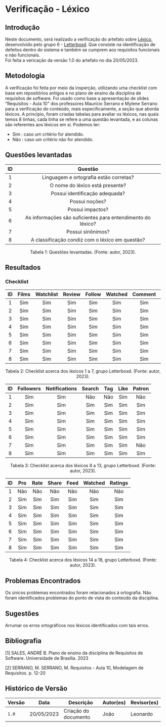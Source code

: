 # Verificação - Léxico

## Introdução

Neste documento, será realizado a verificação do artefato sobre [Léxico](https://github.com/Requisitos-de-Software/2023.1-Letterboxd/blob/master/docs/Modelagem/lexicos.md), desenvolvido pelo grupo 6 - [Letterboxd](https://github.com/Requisitos-de-Software/2023.1-Letterboxd/tree/master).
Que consiste na identificação de defeitos dentro do sistema e também se cumprem aos requisitos funcionais e não funcionais.
<br> Foi feita a vericação da versão 1.0 do artefato no dia 20/05/2023.

## Metodologia
A verificação foi feita por meio da insperção, utilizando uma checklist com base em repositórios antigos e no plano de ensino da disciplina de requisitos de software. Foi usado como base a apresentação de slides "Requisitos - Aula 10" dos professores Maurício Serrano e Mylene Serrano para a verificação do conteúdo, mais especificamente, a seção que aborda léxicos. A principio, foram criadas tabelas para avaliar os léxicos, nas quais temos 8 linhas, cada linha se refere a uma questão levantada, e as colunas
são referentes aos léxicos em si. Podemos ter:

   - Sim : caso um critério for atendido.
   - Não : caso um critério não for atendido.


## Questões levantadas

| ID  |                           Questão                           |
| :-: | :---------------------------------------------------------: |
|  1  |           Linguagem e ortografia estão corretas?            |
|  2  |               O nome do léxico está presente?               |
|  3  |               Possui identificação adequada?                |
|  4  |                       Possui noções?                        |
|  5  |                     Possui impactos?                        |
|  6  | As informações são suficientes para entendimento do léxico? |
|  7  |                      Possui sinônimos?                      |
|  8  | A classificação condiz com o léxico em questão?             |

<p style="text-align: center">
Tabela 1: Questões levantadas. (Fonte: autor, 2023).
</p>

## Resultados

### Checklist

| ID  | Films   | Watchlist | Review | Follow | Watched | Comment | List |
| :-: | :-----: | :------: | :--: | :-------: | :---: | :-----: | :-: |
|  1  |   Sim    |    Sim    |  Sim  |    Sim     |  Sim   |   Sim    | Sim  |
|  2  |   Sim    |    Sim    |  Sim  |    Sim     |  Sim   |   Sim    | Sim  |
|  3  |   Sim    |    Sim    |  Sim  |    Sim     |  Sim   |   Sim    | Sim  |
|  4  |   Sim    |    Sim    |  Sim  |    Sim     |  Sim   |   Sim    | Sim  |
|  5  |   Sim    |    Sim    |  Sim  |    Sim     |  Sim   |   Sim    | Sim  |
|  6  |   Sim    |    Sim    |  Sim  |    Sim     |  Sim   |   Sim    | Sim  |
|  7  |   Sim    |    Sim    |  Sim  |    Sim     |  Sim   |   Sim    | Sim  |
|  8  |   Sim    |    Sim    |  Sim  |    Sim     |  Sim   |   Sim    | Sim  |   

<div style="text-align: center">
<p>
Tabela 2: Checklist acerca dos léxicos 1 a 7, grupo Letterboxd. (Fonte: autor, 2023).
</p>
</div>

| ID  | Followers | Notifications | Search | Tag | Like | Patron | 
| :-: | :-----: | :------: | :-------: | :-------: | :------: | :-----: |
|  1  |   Sim    |    Sim    |  Não  |    Não     |  Sim   |   Não    | 
|  2  |   Sim    |    Sim    |  Sim  |    Sim     |  Sim   |   Sim    | 
|  3  |   Sim    |    Sim    |  Sim  |    Sim     |  Sim   |   Sim    | 
|  4  |   Sim    |    Sim    |  Sim  |    Sim     |  Sim   |   Sim    | 
|  5  |   Sim    |    Sim    |  Sim  |    Sim     |  Sim   |   Sim    | 
|  6  |   Sim    |    Sim    |  Sim  |    Sim     |  Sim   |   Sim    | 
|  7  |   Sim    |    Sim    |  Sim  |    Sim     |  Sim   |   Não    | 
|  8  |   Sim    |    Sim    |  Sim  |    Sim     |  Sim   |   Sim    | 

<div style="text-align: center">
<p>
Tabela 3: Checklist acerca dos léxicos 8 a 13, grupo Letterboxd. (Fonte: autor, 2023).
</p>
</div>

| ID  | Pro   | Rate | Share | Feed | Watched | Ratings | 
| :-: | :-----: | :------: | :--: | :-------: | :---: | :-----: | 
|  1  |   Não    |    Não    |  Não  |    Não     |  Não   |   Não    | 
|  2  |   Sim    |    Sim    |  Sim  |    Sim     |  Sim   |   Sim    | 
|  3  |   Sim    |    Sim    |  Sim  |    Sim     |  Sim   |   Sim    | 
|  4  |   Sim    |    Sim    |  Sim  |    Sim     |  Sim   |   Sim    | 
|  5  |   Sim    |    Sim    |  Sim  |    Sim     |  Sim   |   Sim    | 
|  6  |   Sim    |    Sim    |  Sim  |    Sim     |  Sim   |   Sim    | 
|  7  |   Sim    |    Sim    |  Sim  |    Sim     |  Sim   |   Sim    | 
|  8  |   Sim    |    Sim    |  Sim  |    Sim     |  Sim   |   Sim    |   

<div style="text-align: center">
<p>
Tabela 4: Checklist acerca dos léxicos 14 a 18, grupo Letterboxd. (Fonte: autor, 2023).
</p>
</div>

## Problemas Encontrados

Os únicos problemas encontrados foram relacionados à ortografia. Não foram identificados problemas do ponto de vista do conteúdo da disciplina. 

## Sugestões

Arrumar os erros ortográficos nos léxicos identificados com tais erros.

## Bibliografia

[1] SALES, ANDRÉ B. Plano de ensino da disciplina de Requisitos de Software. Universidade de Brasília. 2023

[2] SERRANO, M. SERRANO, M. Requisitos - Aula 10, Modelagem de Requisitos. p. 12-20

## Histórico de Versão

| Versão | Data       | Descrição                  | Autor(es)    | Revisor(es) |
| ------ | ---------- | -------------------------- | ------------ | ----------- |
| `1.0`  | 20/05/2023 | Criação do documento       |    João      |     Leonardo       |
